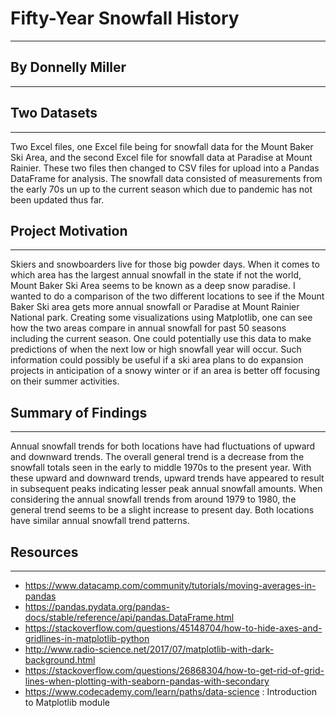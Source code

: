# Fifty-Year Snowfall History
-----------------------------------------------
## By Donnelly Miller
-----------------------------------------------

## Two Datasets
--------------------------------------------------
Two Excel files, one Excel file being for snowfall data for the Mount Baker Ski Area, and the second Excel file for snowfall data at Paradise at Mount Rainier. These two files then changed to CSV files for upload into a Pandas DataFrame for analysis. The snowfall data consisted of measurements from the early 70s un up to the current season which due to pandemic has not been updated thus far.

## Project Motivation
----------------------------------------------------------------------------------------------------------------------------------------------
Skiers and snowboarders live for those big powder days. When it comes to which area has the largest annual snowfall in the state if not the world, Mount Baker Ski Area seems to be known as a deep snow paradise.
I wanted to do a comparison of the two different locations to see if the Mount Baker Ski area gets more annual snowfall or Paradise at Mount Rainier National park. Creating some visualizations using Matplotlib, one can see how the two areas compare in annual snowfall for past 50 seasons including the current season. One could potentially use this data to make predictions of when the next low or high snowfall year will occur. Such information could possibly be useful if a ski area plans to do expansion projects in anticipation of a snowy winter or if an area is better off focusing on their summer activities. 

## Summary of Findings
---------------------------------------------------------------------------------------------------------------------------------------------
Annual snowfall trends for both locations have had fluctuations of upward and downward trends. The overall general trend is a decrease from the snowfall totals seen in the early to middle 1970s to the present year. With these upward and downward trends, upward trends have appeared to result in subsequent peaks indicating lesser peak annual snowfall amounts. When considering the annual snowfall trends from around 1979 to 1980, the general trend seems to be a slight increase to present day. Both locations have similar annual snowfall trend patterns. 

## Resources
-------------------------------------------------------------------------------------------------------------------------------------------
* https://www.datacamp.com/community/tutorials/moving-averages-in-pandas
* https://pandas.pydata.org/pandas-docs/stable/reference/api/pandas.DataFrame.html
* https://stackoverflow.com/questions/45148704/how-to-hide-axes-and-gridlines-in-matplotlib-python
* http://www.radio-science.net/2017/07/matplotlib-with-dark-background.html 
* https://stackoverflow.com/questions/26868304/how-to-get-rid-of-grid-lines-when-plotting-with-seaborn-pandas-with-secondary
* https://www.codecademy.com/learn/paths/data-science : Introduction to Matplotlib module
